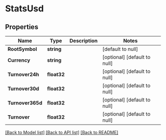 # StatsUsd

## Properties
Name | Type | Description | Notes
------------ | ------------- | ------------- | -------------
**RootSymbol** | **string** |  | [default to null]
**Currency** | **string** |  | [optional] [default to null]
**Turnover24h** | **float32** |  | [optional] [default to null]
**Turnover30d** | **float32** |  | [optional] [default to null]
**Turnover365d** | **float32** |  | [optional] [default to null]
**Turnover** | **float32** |  | [optional] [default to null]

[[Back to Model list]](../README.md#documentation-for-models) [[Back to API list]](../README.md#documentation-for-api-endpoints) [[Back to README]](../README.md)


